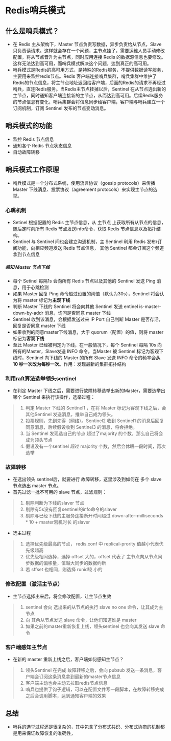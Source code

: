 # Redis哨兵模式

## 什么是哨兵模式？

* 在 Redis 主从架构下，Master 节点负责写数据，异步负责给从节点，Slave 只负责读请求。这样就会存在一个问题，主节点挂了，需要运维人员手动修改配置，将从节点晋升为主节点，同时应用连接 Redis 的数据源信息也要修改。这样无法达到高可用，而哨兵模式解决这个问题，达到真正的高可用。
* 哨兵模式是Redis的高可用方式，是特殊的Redis服务，不提供数据读写服务，主要用来监控redis节点。Redis 客户端连接哨兵集群，哨兵集群中维护了Redis的节点信息，将主节点地址返回给客户端，后面的Redis的请求不再经过哨兵，直连Redis服务。当Redis主节点挂掉以后，Sentinel 在从节点选出新的主节点，同时通知客户端连接新的主节点，从而达到高可用。后续Redis服务的节点信息有变化，哨兵集群会将信息同步给客户端，客户端与哨兵建立一个订阅机制，订阅 Sentinel 发布的节点变动消息。

## 哨兵模式的功能

* 监控 Redis 节点信息
* 通知各个 Redis 节点状态信息
* 自动故障转移

## 哨兵模式工作原理

* 哨兵模式是一个分布式系统，使用流言协议（gossip protocols）来传播 Master 下线消息、投票协议（agreement protocols）来实现主节点的选举。

### 心跳机制

* Setinel 根据配置的 Redis 主节点信息，从 主节点 上获取所有从节点的信息，随后定时向所有 Redis 节点发送info命令，获取 Redis 节点信息以及拓扑结构。
* Sentinel 与 Sentinel 间也会建立沟通机制，主 Sentinel 利用 Redis 发布/订阅功能，向相应频道发送 Redis 节点信息， 其他 Sentinel 都会订阅这个频道拿到节点信息

##### 感知 Master 节点下线

* 每个 Setinel 每隔1s 会向所有 Redis 节点以及其他的 Sentinel 发送 Ping 消息，用于心跳检测
* 如果 Master 回复 Ping 命令超过设置的阈值（默认为30s），Sentinel 将会认为将 master 标记为**主观下线**
* 判断 Master 下线的 Sentinel 将会向其他 Sentinel 发送 entinel is-master-down-by-addr 消息，询问是否同意 master 下线
* Sentinel 收到该消息，会根据发送过来 IP Port 自己判断 Master 是否存活，回复是否同意 master 下线
* 如果收到的同意master下线消息，大于 quorum（配置）的值，则将 master 标记为**客观下线**
* 至此 Master 已经被判定为下线，在一般情况下，每个 Sentinel 每隔 10s 向所有的Master，Slave发送 INFO 命令。当Master 被 Sentinel 标记为客观下线时，Sentinel 向下线的 Master 的所有 Slave 发送 INFO 命令的频率会**从 10 秒一次改为每秒一次**。作用：发现最新的集群拓扑结构

### 利用raft算法选举领头sentinel

* 在判定 Master 下线之后，需要进行故障转移选举出新的Master，需要选举出哪个 Sentinel 来执行该操作，选举过程：

> 1. 判定 Master 下线的 Sentinel1 ，在将 Master 标记为客观下线之后，会其他Sentinel 发送消息，推举自己成为领头。
> 2. 投票规则，先到先得（网络）。Sentinel2 收到 Sentinel1 的消息后回复同意消息，后续假设收到 Sentinel3 的消息，将会拒绝。
> 3. 当 Sentinel 发现选自己的节点 超过了majority 的个数，那么自己将会成为领头节点
> 4. 假设没有一个sentinel 超过 majority 个数，然后会休眠一段时间，再次选举

### 故障转移

* 在选出领头 sentinel后，就要进行 故障转移，这里涉及到如何在 多个 slave 节点选出 master 节点。
* 首先过滤一批不可用的 slave 节点，过滤规则：

> 1. 剔除判断为下线的slaver 节点
> 2. 剔除有5s没有回复sentinel的info命令的slaver
> 3. 剔除与已经下线的主服务连接断开时间超过 down-after-milliseconds * 10 + master宕机时长 的slaver

* 选主过程

>1. 选择优先级最高的节点， redis.conf 中 replical-prority 值越小代表优先级越高
>2. 优先级相同选择，选择 offset 大的，offset 代表了 主节点向从节点同步数据的偏移量，值越大同步的数据约新
>3. 若 sffset 也相同，则选择 runid较 小的

### 修改配置（激活主节点）

* 主节点选择出来后，将会修改配置，让主节点生效

> 1. sentinel 会向 选出来的从节点的执行 slave no one 命令，让其成为主节点
> 2. 向 其余从节点发送 slave 命令，让他们知道谁是 master
> 3. 如果之前的master重新恢复上线，领头sentinel 也会向其发送 slave 命令

### 客户端感知主节点

* 在新的 master 重新上线之后，客户端如何感知主节点？

> 1. 领头Sentinel 在完成 故障转移之后，会向 pubsub 发送一条消息，客户端会订阅这条消息拿到最新的master节点信息
> 2. 客户端主动也会主动去拉取redis节点信息
> 3. 哨兵也提供了钩子逻辑，可以在配置文件写一段脚本，在故障转移完成之后会调用脚本，达到通知客户端的效果

## 总结

* 哨兵的选举过程还是很复杂的，其中包含了分布式共识、分布式协商的机制都是用来保证故障恢复的准确性，
